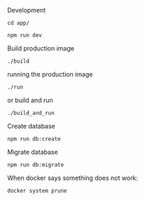 Development

```
cd app/

npm run dev
```

Build production image

```
./build
```

running the production image

```
./run
```

or build and run

```
./build_and_run
```

Create database
```
npm run db:create
```

Migrate database

```
npm run db:migrate
```

When docker says something does not work:

```
docker system prune
```
